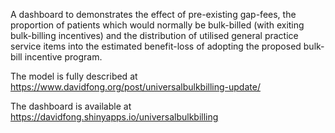A dashboard to demonstrates the effect of pre-existing gap-fees, the proportion of patients which would normally be bulk-billed (with exiting bulk-billing incentives) and the distribution of utilised general practice service items into the estimated benefit-loss of adopting the proposed bulk-bill incentive program.

The model is fully described at https://www.davidfong.org/post/universalbulkbilling-update/

The dashboard is available at https://davidfong.shinyapps.io/universalbulkbilling
